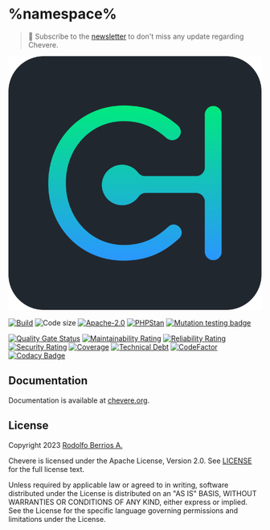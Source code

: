 # %namespace%

> 🔔 Subscribe to the [newsletter](https://chv.to/chevere-newsletter) to don't miss any update regarding Chevere.

![Chevere](chevere.svg)

[![Build](https://img.shields.io/github/actions/workflow/status/chevere/reponame/test.yml?branch=%branch%&style=flat-square)](https://github.com/chevere/reponame/actions)
![Code size](https://img.shields.io/github/languages/code-size/chevere/reponame?style=flat-square)
[![Apache-2.0](https://img.shields.io/github/license/chevere/reponame?style=flat-square)](LICENSE)
[![PHPStan](https://img.shields.io/badge/PHPStan-level%209-blueviolet?style=flat-square)](https://phpstan.org/)
[![Mutation testing badge](https://img.shields.io/endpoint?style=flat-square&url=https%3A%2F%2Fbadge-api.stryker-mutator.io%2Fgithub.com%2Fchevere%2Freponame%2F%branch%)](https://dashboard.stryker-mutator.io/reports/github.com/chevere/reponame/%branch%)

[![Quality Gate Status](https://sonarcloud.io/api/project_badges/measure?project=chevere_reponame&metric=alert_status)](https://sonarcloud.io/dashboard?id=chevere_reponame)
[![Maintainability Rating](https://sonarcloud.io/api/project_badges/measure?project=chevere_reponame&metric=sqale_rating)](https://sonarcloud.io/dashboard?id=chevere_reponame)
[![Reliability Rating](https://sonarcloud.io/api/project_badges/measure?project=chevere_reponame&metric=reliability_rating)](https://sonarcloud.io/dashboard?id=chevere_reponame)
[![Security Rating](https://sonarcloud.io/api/project_badges/measure?project=chevere_reponame&metric=security_rating)](https://sonarcloud.io/dashboard?id=chevere_reponame)
[![Coverage](https://sonarcloud.io/api/project_badges/measure?project=chevere_reponame&metric=coverage)](https://sonarcloud.io/dashboard?id=chevere_reponame)
[![Technical Debt](https://sonarcloud.io/api/project_badges/measure?project=chevere_reponame&metric=sqale_index)](https://sonarcloud.io/dashboard?id=chevere_reponame)
[![CodeFactor](https://www.codefactor.io/repository/github/chevere/reponame/badge)](https://www.codefactor.io/repository/github/chevere/reponame)
[![Codacy Badge](https://app.codacy.com/project/badge/Grade/b956754f8ff04aaa9ca24a6e4cc21661)](https://www.codacy.com/gh/chevere/reponame/dashboard)

## Documentation

Documentation is available at [chevere.org](https://chevere.org/).

## License

Copyright 2023 [Rodolfo Berrios A.](https://rodolfoberrios.com/)

Chevere is licensed under the Apache License, Version 2.0. See [LICENSE](LICENSE) for the full license text.

Unless required by applicable law or agreed to in writing, software distributed under the License is distributed on an "AS IS" BASIS, WITHOUT WARRANTIES OR CONDITIONS OF ANY KIND, either express or implied. See the License for the specific language governing permissions and limitations under the License.
